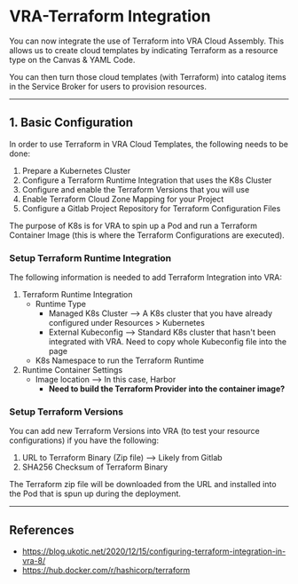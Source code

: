 # **VRA-Terraform Integration**

You can now integrate the use of Terraform into VRA Cloud Assembly. This allows us to create cloud templates by indicating Terraform as a resource type on the Canvas & YAML Code. 

You can then turn those cloud templates (with Terraform) into catalog items in the Service Broker for users to provision resources. 

---
## **1. Basic Configuration**

In order to use Terraform in VRA Cloud Templates, the following needs to be done: 
1. Prepare a Kubernetes Cluster
2. Configure a Terraform Runtime Integration that uses the K8s Cluster
3. Configure and enable the Terraform Versions that you will use
4. Enable Terraform Cloud Zone Mapping for your Project
5. Configure a Gitlab Project Repository for Terraform Configuration Files

The purpose of K8s is for VRA to spin up a Pod and run a Terraform Container Image (this is where the Terraform Configurations are executed). 

### **Setup Terraform Runtime Integration**

The following information is needed to add Terraform Integration into VRA: 
1. Terraform Runtime Integration 
     - Runtime Type
       - Managed K8s Cluster --> A K8s cluster that you have already configured under Resources > Kubernetes
       - External Kubeconfig --> Standard K8s cluster that hasn't been integrated with VRA. Need to copy whole Kubeconfig file into the page 
     - K8s Namespace to run the Terraform Runtime 
2. Runtime Container Settings
      - Image location --> In this case, Harbor
        - **Need to build the Terraform Provider into the container image?**

### **Setup Terraform Versions** 

You can add new Terraform Versions into VRA (to test your resource configurations) if you have the following: 
1. URL to Terraform Binary (Zip file) --> Likely from Gitlab 
2. SHA256 Checksum of Terraform Binary

The Terraform zip file will be downloaded from the URL and installed into the Pod that is spun up during the deployment. 



---
## **References**
- https://blog.ukotic.net/2020/12/15/configuring-terraform-integration-in-vra-8/
- https://hub.docker.com/r/hashicorp/terraform
